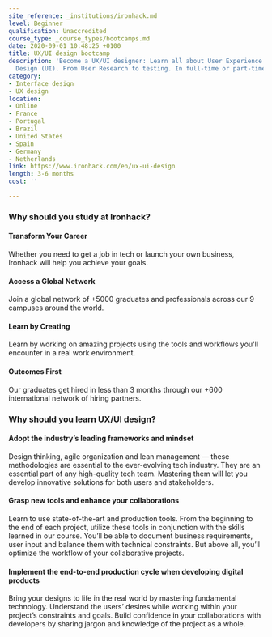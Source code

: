 ```yaml
---
site_reference: _institutions/ironhack.md
level: Beginner
qualification: Unaccredited
course_type: _course_types/bootcamps.md
date: 2020-09-01 10:48:25 +0100
title: UX/UI design bootcamp
description: 'Become a UX/UI designer: Learn all about User Experience (UX) and Interface
  Design (UI). From User Research to testing. In full-time or part-time format.'
category:
- Interface design
- UX design
location:
- Online
- France
- Portugal
- Brazil
- United States
- Spain
- Germany
- Netherlands
link: https://www.ironhack.com/en/ux-ui-design
length: 3-6 months
cost: ''

---
```

### Why should you study at Ironhack?

#### Transform Your Career

Whether you need to get a job in tech or launch your own business, Ironhack will help you achieve your goals.

#### Access a Global Network

Join a global network of +5000 graduates and professionals across our 9 campuses around the world.

#### Learn by Creating

Learn by working on amazing projects using the tools and workflows you'll encounter in a real work environment.

#### Outcomes First

Our graduates get hired in less than 3 months through our +600 international network of hiring partners.

### Why should you learn UX/UI design?

#### Adopt the industry’s leading frameworks and mindset

Design thinking, agile organization and lean management — these methodologies are essential to the ever-evolving tech industry. They are an essential part of any high-quality tech team. Mastering them will let you develop innovative solutions for both users and stakeholders.

#### Grasp new tools and enhance your collaborations

Learn to use state-of-the-art and production tools. From the beginning to the end of each project, utilize these tools in conjunction with the skills learned in our course. You’ll be able to document business requirements, user input and balance them with technical constraints. But above all, you’ll optimize the workflow of your collaborative projects.

#### Implement the end-to-end production cycle when developing digital products

Bring your designs to life in the real world by mastering fundamental technology. Understand the users’ desires while working within your project’s constraints and goals. Build confidence in your collaborations with developers by sharing jargon and knowledge of the project as a whole.